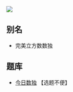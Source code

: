 ![](https://cn.sudoku.today/pic/02/square/49434_319899.png)

## 别名
- 完美立方数数独

## 题库
- [今日数独](https://cn.sudoku.today/g-perfect-squares/) 【选题不便】